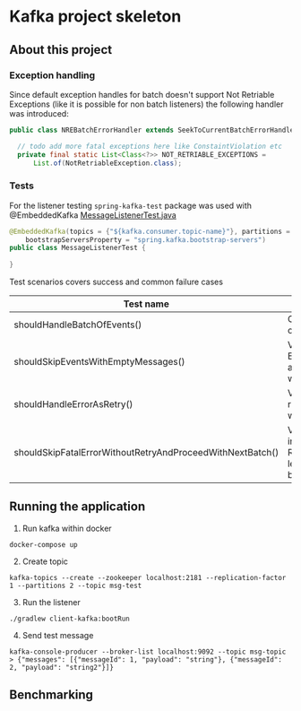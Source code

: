 # Kafka project skeleton

## About this project

### Exception handling

Since default exception handles for batch doesn't support Not Retriable Exceptions (like it is possible for non batch listeners) the following handler was introduced:

```java
public class NREBatchErrorHandler extends SeekToCurrentBatchErrorHandler {

  // todo add more fatal exceptions here like ConstaintViolation etc
  private final static List<Class<?>> NOT_RETRIABLE_EXCEPTIONS =
      List.of(NotRetriableException.class);
```

### Tests

For the listener testing `spring-kafka-test` package was used with @EmbeddedKafka [MessageListenerTest.java](src/test/java/com/spimenov/buildingblocks/kafka/listener/MessageListenerTest.java)

```java
@EmbeddedKafka(topics = {"${kafka.consumer.topic-name}"}, partitions = 1,
    bootstrapServersProperty = "spring.kafka.bootstrap-servers")
public class MessageListenerTest {
  
}
```

Test scenarios covers success and common failure cases

| Test name | Description |
| --------- | ----------- |
| shouldHandleBatchOfEvents() | Checks success case. Batch of 10 events is processed |
| shouldSkipEventsWithEmptyMessages() | Verifies logic from EmptyMessagesFilterStrategy about discarding messages with not applicable data |
| shouldHandleErrorAsRetry() | Verifies retry is applied when runtime exception happens within listener code |
| shouldSkipFatalErrorWithoutRetryAndProceedWithNextBatch() | Verifies that exception included to the set of Not Retriable Exceptions doesn't lead to retry and the whole batch is discarded |

## Running the application 

1. Run kafka within docker
```shell script 
docker-compose up
```

2. Create topic 
```shell script
kafka-topics --create --zookeeper localhost:2181 --replication-factor 1 --partitions 2 --topic msg-test
```

3. Run the listener
```shell script
./gradlew client-kafka:bootRun
```

4. Send test message
```shell script
kafka-console-producer --broker-list localhost:9092 --topic msg-topic
> {"messages": [{"messageId": 1, "payload": "string"}, {"messageId": 2, "payload": "string2"}]}
```

## Benchmarking
